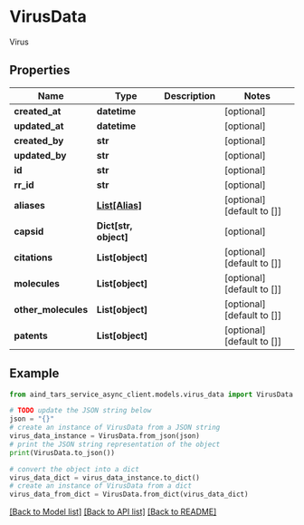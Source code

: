 # VirusData

Virus

## Properties

Name | Type | Description | Notes
------------ | ------------- | ------------- | -------------
**created_at** | **datetime** |  | [optional] 
**updated_at** | **datetime** |  | [optional] 
**created_by** | **str** |  | [optional] 
**updated_by** | **str** |  | [optional] 
**id** | **str** |  | [optional] 
**rr_id** | **str** |  | [optional] 
**aliases** | [**List[Alias]**](Alias.md) |  | [optional] [default to []]
**capsid** | **Dict[str, object]** |  | [optional] 
**citations** | **List[object]** |  | [optional] [default to []]
**molecules** | **List[object]** |  | [optional] [default to []]
**other_molecules** | **List[object]** |  | [optional] [default to []]
**patents** | **List[object]** |  | [optional] [default to []]

## Example

```python
from aind_tars_service_async_client.models.virus_data import VirusData

# TODO update the JSON string below
json = "{}"
# create an instance of VirusData from a JSON string
virus_data_instance = VirusData.from_json(json)
# print the JSON string representation of the object
print(VirusData.to_json())

# convert the object into a dict
virus_data_dict = virus_data_instance.to_dict()
# create an instance of VirusData from a dict
virus_data_from_dict = VirusData.from_dict(virus_data_dict)
```
[[Back to Model list]](../README.md#documentation-for-models) [[Back to API list]](../README.md#documentation-for-api-endpoints) [[Back to README]](../README.md)


